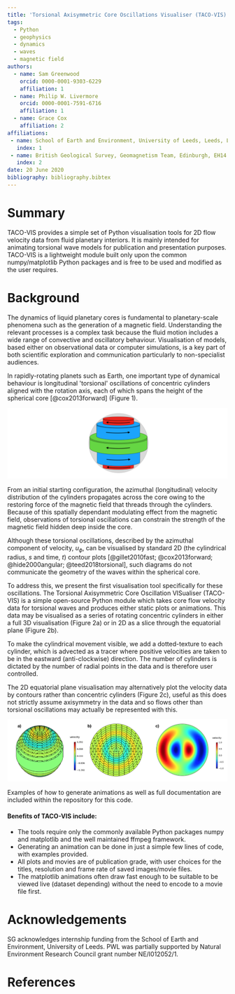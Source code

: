 ```yaml
---
title: 'Torsional Axisymmetric Core Oscillations Visualiser (TACO-VIS): A Python module for animating torsional wave data for fluid planetary cores'
tags:
  - Python
  - geophysics
  - dynamics
  - waves
  - magnetic field
authors:
  - name: Sam Greenwood
    orcid: 0000-0001-9303-6229
    affiliation: 1
  - name: Philip W. Livermore
    orcid: 0000-0001-7591-6716
    affiliation: 1
  - name: Grace Cox
    affiliation: 2
affiliations:
 - name: School of Earth and Environment, University of Leeds, Leeds, LS2 9JT
   index: 1
 - name: British Geological Survey, Geomagnetism Team, Edinburgh, EH14 4AP
   index: 2
date: 20 June 2020
bibliography: bibliography.bibtex
---
```


# Summary

TACO-VIS provides a simple set of Python visualisation tools for 2D flow velocity data from fluid planetary interiors. It is mainly intended for animating torsional wave models for publication and presentation purposes. TACO-VIS is a lightweight module built only upon the common numpy/matplotlib Python packages and is free to be used and modified as the user requires.

# Background

The dynamics of liquid planetary cores is fundamental to planetary-scale phenomena such as the generation of a magnetic field. Understanding the relevant processes is a complex task because the fluid motion includes a wide range of convective and oscillatory behaviour. Visualisation of models, based either on observational data or computer simulations, is a key part of both scientific exploration and communication particularly to non-specialist audiences.

In rapidly-rotating planets such as Earth, one important type of dynamical behaviour is longitudinal 'torsional' oscillations of concentric cylinders aligned with the rotation axis, each of which spans the height of the spherical core [@cox2013forward] (Figure 1).


![Cartoon conceptually showing the differential rotation of fluid cylinders within a sphere.](images/cartoon.png)


From an initial starting configuration, the azimuthal (longitudinal) velocity distribution of the cylinders propagates across the core owing to the restoring force of the magnetic field that threads through the cylinders. Because of this spatially dependant modulating effect from the magnetic field, observations of torsional oscillations can constrain the strength of the magnetic field hidden deep inside the core.

Although these torsional oscillations, described by the azimuthal component of velocity, $u_\phi$, can be visualised by standard 2D (the cylindrical radius, $s$ and time, $t$) contour plots [@gillet2010fast; @cox2013forward; @hide2000angular; @teed2018torsional], such diagrams do not communicate the geometry of the waves within the spherical core.

To address this, we present the first visualisation tool specifically for these oscillations. The Torsional Axisymmetric Core Oscillation VISualiser (TACO-VIS) is a simple open-source Python module which takes core flow velocity data for torsional waves and produces either static plots or animations. This data may be visualised as a series of rotating concentric cylinders in either a full 3D visualisation (Figure 2a) or in 2D as a slice through the equatorial plane (Figure 2b).

To make the cylindrical movement visible, we add a dotted-texture to each cylinder, which is advected as a tracer where positive velocities are taken to be in the eastward (anti-clockwise) direction. The number of cylinders is dictated by the number of radial points in the data and is therefore user controlled.

The 2D equatorial plane visualisation may alternatively plot the velocity data by contours rather than concentric cylinders (Figure 2c), useful as this does not strictly assume axisymmetry in the data and so flows other than torsional oscillations may actually be represented with this.

![3D (a) and 2D (b) visualisation of data from Cox et al. [@cox2013forward] approximated by 15 cylinders. The azimuthal velocity scale shown is non-dimensional and shared by both a) and b). c) shows a simple contour plot of example data that varies sinusoidally in radius and azimuth, also with a non-dimensional colour scale.](images/all_3_plots.png)

Examples of how to generate animations as well as full documentation are included within the repository for this code.

#### Benefits of TACO-VIS include:

* The tools require only the commonly available Python packages numpy and matplotlib and the well maintained ffmpeg framework.
* Generating an animation can be done in just a simple few lines of code, with examples provided.
* All plots and movies are of publication grade, with user choices for the titles, resolution and frame rate of saved images/movie files.
* The matplotlib animations often draw fast enough to be suitable to be viewed live (dataset depending) without the need to encode to a movie file first.


# Acknowledgements

SG acknowledges internship funding from the School of Earth and Environment, University of Leeds. PWL was partially supported by Natural Environment Research Council grant number NE/I012052/1.

# References
